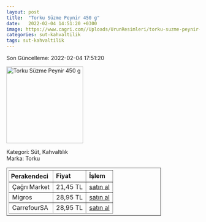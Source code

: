 ```yaml
---
layout: post
title:  "Torku Süzme Peynir 450 g"
date:   2022-02-04 14:51:20 +0300
image: https://www.cagri.com//Uploads/UrunResimleri/torku-suzme-peynir-450-gr-9960.jpg
categories: sut-kahvaltilik
tags: sut-kahvaltilik
---
```


Son Güncelleme: 2022-02-04 17:51:20

<img src="https://www.cagri.com//Uploads/UrunResimleri/torku-suzme-peynir-450-gr-9960.jpg" width="200" alt="Torku Süzme Peynir 450 g" />

Kategori: Süt, Kahvaltılık
<br />
Marka: Torku

<table border="1" style="padding: 5px;width:80%;">
  <tr>
    <td style="padding: 5px;"><strong>Perakendeci</strong></td>
    <td><strong>Fiyat</strong></td>
    <td><strong>İşlem</strong></td>
  </tr>
  <tr>
              <td>Çağrı Market</td>
              <td>21,45 TL</td>
              <td><a target="_blank" href="https://www.cagri.com/torku-suzme-peynir-450-gr">satın al</a></td>
            </tr><tr>
              <td>Migros</td>
              <td>28,95 TL</td>
              <td><a target="_blank" href="https://www.migros.com.tr/torku-suzme-peynir-450-g-p-98e102">satın al</a></td>
            </tr><tr>
              <td>CarrefourSA</td>
              <td>28,95 TL</td>
              <td><a target="_blank" href="https://www.carrefoursa.com/torku-suzme-peynir-450-g-p-30149074">satın al</a></td>
            </tr>
</table>

